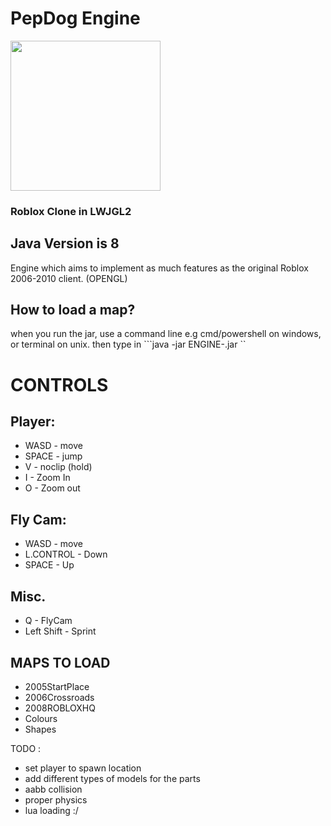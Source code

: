 # PepDog Engine

<img src="https://github.com/oikmo/RBXL-Loader/assets/78755068/29814e11-c557-41cd-81d7-a0afbb9c8f2a" width="240">

### Roblox Clone in LWJGL2

## Java Version is 8

Engine which aims to implement as much features as the original Roblox 2006-2010 client. (OPENGL)

## How to load a map?
when you run the jar, use a command line e.g cmd/powershell on windows, or terminal on unix.
then type in ```java -jar ENGINE-<os>.jar <map>``

# CONTROLS
## Player:
- WASD - move
- SPACE - jump
- V - noclip (hold)
- I - Zoom In
- O - Zoom out

## Fly Cam:
- WASD - move
- L.CONTROL - Down
- SPACE - Up

## Misc.
- Q - FlyCam
- Left Shift - Sprint

## MAPS TO LOAD
- 2005StartPlace
- 2006Crossroads
- 2008ROBLOXHQ
- Colours
- Shapes

TODO : 
- set player to spawn location
- add different types of models for the parts
- aabb collision
- proper physics
- lua loading :/
